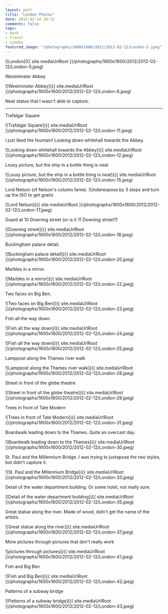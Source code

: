 ```yaml
---
layout: post
title: "London Photos"
date: 2012-02-14 10:12
comments: false
tags:
- work
- travel
- London
featured_image: "/photographs/1600x1600/2012/2012-02-12/London-5.jpeg"
---
```

![London]({{ site.mediaUrlRoot }}/photographs/1600x1600/2012/2012-02-12/London-5.jpeg)


Westminster Abbey

![Westminster Abbey]({{ site.mediaUrlRoot }}/photographs/1600x1600/2012/2012-02-12/London-6.jpeg)


Neat statue that I wasn't able to capture.

---
Trafalgar Square

![Trafalgar Square]({{ site.mediaUrlRoot }}/photographs/1600x1600/2012/2012-02-12/London-11.jpeg)


I just liked the fountain! Looking down whitehall towards the Abbey.

![Looking down whitehall towards the Abbey]({{ site.mediaUrlRoot }}/photographs/1600x1600/2012/2012-02-12/London-12.jpeg)


Lousy picture, but the ship in a bottle thing is neat

![Lousy picture, but the ship in a bottle thing is neat]({{ site.mediaUrlRoot }}/photographs/1600x1600/2012/2012-02-12/London-15.jpeg)


Lord Nelson (of Nelson's column fame).  (Underexpose by 3 stops and turn up the ISO to get grain)

![Lord Nelson]({{ site.mediaUrlRoot }}/photographs/1600x1600/2012/2012-02-12/London-17.jpeg)


Guard at 10 Downing street (or is it 11 Downing street?)

![Downing street]({{ site.mediaUrlRoot }}/photographs/1600x1600/2012/2012-02-12/London-18.jpeg)


Buckingham palace detail.

![Buckingham palace detail]({{ site.mediaUrlRoot }}/photographs/1600x1600/2012/2012-02-12/London-20.jpeg)


Marbles in a mirror.

![Marbles in a mirror]({{ site.mediaUrlRoot }}/photographs/1600x1600/2012/2012-02-12/London-22.jpeg)


Two faces on Big Ben.

![Two faces on Big Ben]({{ site.mediaUrlRoot }}/photographs/1600x1600/2012/2012-02-12/London-23.jpeg)


Fish all the way down.

![Fish all the way down]({{ site.mediaUrlRoot }}/photographs/1600x1600/2012/2012-02-12/London-24.jpeg)


![Fish all the way down]({{ site.mediaUrlRoot }}/photographs/1600x1600/2012/2012-02-12/London-25.jpeg)


Lamppost along the Thames river walk

![Lamppost along the Thames river walk]({{ site.mediaUrlRoot }}/photographs/1600x1600/2012/2012-02-12/London-28.jpeg)


Street in front of the globe theatre

![Street in front of the globe theatre]({{ site.mediaUrlRoot }}/photographs/1600x1600/2012/2012-02-12/London-29.jpeg)


Trees in front of Tate Modern

![Trees in front of Tate Modern]({{ site.mediaUrlRoot }}/photographs/1600x1600/2012/2012-02-12/London-31.jpeg)


Boardwalk leading down to the Thames.  Quite an overcast day.

![Boardwalk leading down to the Thames]({{ site.mediaUrlRoot }}/photographs/1600x1600/2012/2012-02-12/London-30.jpeg)


St. Paul and the Millennium Bridge.  I was trying to juxtapose the two styles, but didn't capture it.

![St. Paul and the Millennium Bridge]({{ site.mediaUrlRoot }}/photographs/1600x1600/2012/2012-02-12/London-33.jpeg)


Detail of the water department building.  Or some hotel, not really sure.

![Detail of the water department building]({{ site.mediaUrlRoot }}/photographs/1600x1600/2012/2012-02-12/London-35.jpeg)


Great statue along the river.  Made of wood, didn't get the name of the artists.

![Great statue along the river]({{ site.mediaUrlRoot }}/photographs/1600x1600/2012/2012-02-12/London-37.jpeg)


More pictures through pictures that don't really work

![pictures through pictures]({{ site.mediaUrlRoot }}/photographs/1600x1600/2012/2012-02-12/London-41.jpeg)


Fish and Big Ben

![Fish and Big Ben]({{ site.mediaUrlRoot }}/photographs/1600x1600/2012/2012-02-12/London-42.jpeg)


Patterns of a subway bridge

![Patterns of a subway bridge]({{ site.mediaUrlRoot }}/photographs/1600x1600/2012/2012-02-12/London-43.jpeg)

